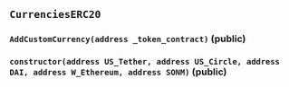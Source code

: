 ## `CurrenciesERC20`






### `AddCustomCurrency(address _token_contract)` (public)





### `constructor(address US_Tether, address US_Circle, address DAI, address W_Ethereum, address SONM)` (public)






